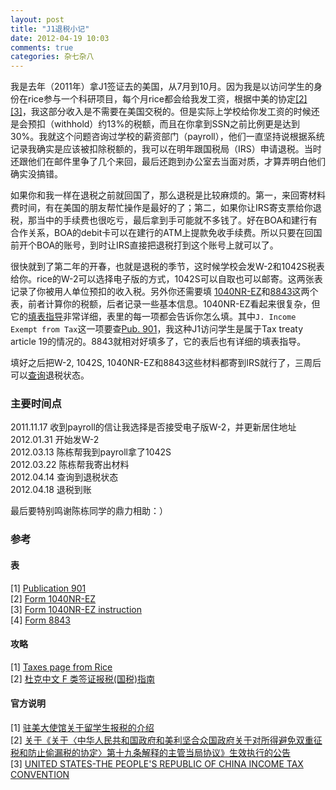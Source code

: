 ```yaml
---
layout: post
title: "J1退税小记"
date: 2012-04-19 10:03
comments: true
categories: 杂七杂八
---
```

我是去年（2011年）拿J1签证去的美国，从7月到10月。因为我是以访问学生的身份在rice参与一个科研项目，每个月rice都会给我发工资，根据中美的协定[[2]][chinese-explain][[3]][us-explain]，我这部分收入是不需要在美国交税的。但是实际上学校给你发工资的时候还是会预扣（withhold）约13%的税额，而且在你拿到SSN之前比例更是达到30%。我就这个问题咨询过学校的薪资部门（payroll），他们一直坚持说根据系统记录我确实是应该被扣除税额的，我可以在明年跟国税局（IRS）申请退税。当时还跟他们在邮件里争了几个来回，最后还跑到办公室去当面对质，才算弄明白他们确实没搞错。

如果你和我一样在退税之前就回国了，那么退税是比较麻烦的。第一，来回寄材料费时间，有在美国的朋友帮忙操作是最好的了；第二，如果你让IRS寄支票给你退税，那当中的手续费也很吃亏，最后拿到手可能就不多钱了。好在BOA和建行有合作关系，BOA的debit卡可以在建行的ATM上提款免收手续费。所以只要在回国前开个BOA的账号，到时让IRS直接把退税打到这个账号上就可以了。

很快就到了第二年的开春，也就是退税的季节，这时候学校会发W-2和1042S税表给你。rice的W-2可以选择电子版的方式，1042S可以自取也可以邮寄。这两张表记录了你被用人单位预扣的收入税。另外你还需要填 [1040NR-EZ][1040nre]和[8843][8843]这两个表，前者计算你的税额，后者记录一些基本信息。1040NR-EZ看起来很复杂，但它的[填表指导][1040nre-ins]非常详细，表里的每一项都会告诉你怎么填。其中`J. Income Exempt from Tax`这一项要查[Pub. 901][pub901]，我这种J1访问学生是属于Tax treaty article 19的情况的。8843就相对好填多了，它的表后也有详细的填表指导。

填好之后把W-2, 1042S, 1040NR-EZ和8843这些材料都寄到IRS就行了，三周后可以[查询](http://www.irs.gov/individuals/article/0,,id=96596,00.html)退税状态。

### 主要时间点
2011.11.17 收到payroll的信让我选择是否接受电子版W-2，并更新居住地址  
2012.01.31 开始发W-2  
2012.03.13 陈栋帮我到payroll拿了1042S  
2012.03.22 陈栋帮我寄出材料  
2012.04.14 查询到退税状态  
2012.04.18 退税到账  

最后要特别鸣谢陈栋同学的鼎力相助：）

### 参考

#### 表
[1] [Publication 901][pub901]  
[2] [Form 1040NR-EZ][1040nre]  
[3] [Form 1040NR-EZ instruction][1040nre-ins]  
[4] [Form 8843][8843]

#### 攻略

[1] [Taxes page from Rice](http://oiss.rice.edu/content.aspx?id=132)  
[2] [杜克中文 F 类签证报税(国税)指南](http://www.docin.com/p-170561925.html)  

#### 官方说明

[1] [驻美大使馆关于留学生报税的介绍](http://www.sino-education.org/studyabroad/tax.htm)  
[2] [关于《关于〈中华人民共和国政府和美利坚合众国政府关于对所得避免双重征税和防止偷漏税的协定〉第十九条解释的主管当局协议》生效执行的公告][chinese-explain]  
[3] [UNITED STATES-THE PEOPLE'S REPUBLIC OF CHINA INCOME TAX CONVENTION][us-explain]  

[chinese-explain]:http://www.chinatax.gov.cn/n8136506/n8136593/n8137537/n8138502/11581046.html
[us-explain]:http://www.irs.gov/pub/irs-trty/china.pdf
[pub901]:http://www.irs.gov/pub/irs-pdf/p901.pdf
[1040nre]:http://www.irs.gov/pub/irs-pdf/f1040nre.pdf
[1040nre-ins]:http://www.irs.gov/pub/irs-pdf/i1040nre.pdf
[8843]:http://www.irs.gov/pub/irs-pdf/f8843.pdf

